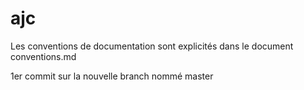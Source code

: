 # ajc
Les conventions de documentation sont explicités dans le document conventions.md

1er commit sur la nouvelle branch nommé master
